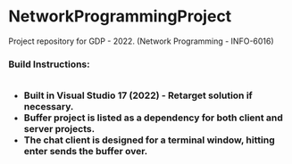 # NetworkProgrammingProject

Project repository for GDP - 2022. (Network Programming - INFO-6016)

<h3/> Build Instructions: <br/><br/>
    <ul>
      <li> Built in Visual Studio 17 (2022) - Retarget solution if necessary.
      <li> Buffer project is listed as a dependency for both client and server projects.
      <li> The chat client is designed for a terminal window, hitting enter sends the buffer over.
    <ul/>

